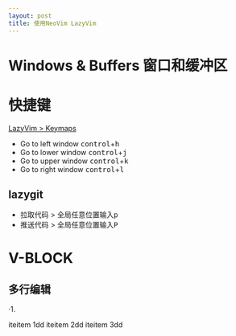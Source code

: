 ```yaml
---
layout: post
title: 使用NeoVim LazyVim
---
```

# Windows & Buffers 窗口和缓冲区

# 快捷键
[LazyVim > Keymaps](https://www.lazyvim.org/keymaps)

- Go to left window <kbd>control</kbd>+<kbd>h</kbd>
- Go to lower window <kbd>control</kbd>+<kbd>j</kbd>
- Go to upper window <kbd>control</kbd>+<kbd>k</kbd>
- Go to right window <kbd>control</kbd>+<kbd>l</kbd>

## lazygit 
- 拉取代码 > 全局任意位置输入<kbd>p</kbd>
- 推送代码 > 全局任意位置输入<kbd>P</kbd>

# V-BLOCK
## 多行编辑
·1. 

iteitem 1dd 
iteitem 2dd 
iteitem 3dd
